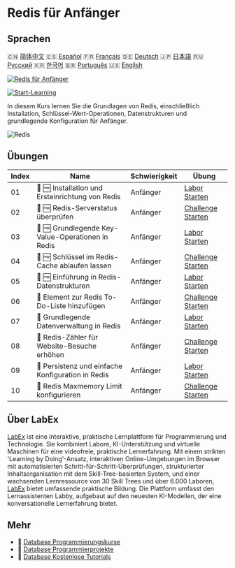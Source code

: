 # Redis für Anfänger

## Sprachen

🇨🇳 [简体中文](README_zh.md) 🇪🇸 [Español](README_es.md) 🇫🇷 [Français](README_fr.md) 🇩🇪 [Deutsch](README_de.md) 🇯🇵 [日本語](README_ja.md) 🇷🇺 [Русский](README_ru.md) 🇰🇷 [한국어](README_ko.md) 🇧🇷 [Português](README_pt.md) 🇺🇸 [English](README.md) 

[![Redis für Anfänger](https://cover-creator.labex.io/redis-for-beginners.png?lang=de)](https://labex.io/de/courses/redis-for-beginners)

[![Start-Learning](https://img.shields.io/badge/Start-Learning-whitesmoke?style=for-the-badge)](https://labex.io/de/courses/redis-for-beginners)

In diesem Kurs lernen Sie die Grundlagen von Redis, einschließlich Installation, Schlüssel-Wert-Operationen, Datenstrukturen und grundlegende Konfiguration für Anfänger.

![Redis](https://img.shields.io/badge/Redis-whitesmoke?style=for-the-badge&logo=redis)


## Übungen

|   Index | Name                                               | Schwierigkeit   | Übung                                                                                                                                                       |
|---------|----------------------------------------------------|-----------------|-------------------------------------------------------------------------------------------------------------------------------------------------------------|
|      01 | 🧩 🆓 Installation und Ersteinrichtung von Redis   | Anfänger        | <a target='_blank' href='https://labex.io/de/labs/redis-installation-and-initial-setup-of-redis-552075?course=redis-for-beginners'>Labor Starten</a>        |
|      02 | 🎯 🆓 Redis-Serverstatus überprüfen                | Anfänger        | <a target='_blank' href='https://labex.io/de/labs/redis-verify-redis-server-status-552152?course=redis-for-beginners'>Challenge Starten</a>                 |
|      03 | 🧩 🆓 Grundlegende Key-Value-Operationen in Redis  | Anfänger        | <a target='_blank' href='https://labex.io/de/labs/redis-basic-key-value-operations-in-redis-552077?course=redis-for-beginners'>Labor Starten</a>            |
|      04 | 🎯 🆓 Schlüssel im Redis-Cache ablaufen lassen     | Anfänger        | <a target='_blank' href='https://labex.io/de/labs/redis-expire-keys-in-redis-cache-552156?course=redis-for-beginners'>Challenge Starten</a>                 |
|      05 | 🧩 🆓 Einführung in Redis-Datenstrukturen          | Anfänger        | <a target='_blank' href='https://labex.io/de/labs/redis-introduction-to-redis-data-structures-552078?course=redis-for-beginners'>Labor Starten</a>          |
|      06 | 🎯  Element zur Redis To-Do-Liste hinzufügen       | Anfänger        | <a target='_blank' href='https://labex.io/de/labs/redis-add-item-to-redis-to-do-list-552161?course=redis-for-beginners'>Challenge Starten</a>               |
|      07 | 🧩  Grundlegende Datenverwaltung in Redis          | Anfänger        | <a target='_blank' href='https://labex.io/de/labs/redis-basic-data-management-in-redis-552076?course=redis-for-beginners'>Labor Starten</a>                 |
|      08 | 🎯  Redis-Zähler für Website-Besuche erhöhen       | Anfänger        | <a target='_blank' href='https://labex.io/de/labs/redis-increment-redis-counter-for-website-visits-552163?course=redis-for-beginners'>Challenge Starten</a> |
|      09 | 🧩  Persistenz und einfache Konfiguration in Redis | Anfänger        | <a target='_blank' href='https://labex.io/de/labs/redis-persistence-and-simple-configuration-in-redis-552079?course=redis-for-beginners'>Labor Starten</a>  |
|      10 | 🎯  Redis Maxmemory Limit konfigurieren            | Anfänger        | <a target='_blank' href='https://labex.io/de/labs/redis-configure-redis-maxmemory-limit-552162?course=redis-for-beginners'>Challenge Starten</a>            |

## Über LabEx

[LabEx](https://labex.io) ist eine interaktive, praktische Lernplattform für Programmierung und Technologie. Sie kombiniert Labore, KI-Unterstützung und virtuelle Maschinen für eine videofreie, praktische Lernerfahrung. Mit einem strikten 'Learning by Doing'-Ansatz, interaktiven Online-Umgebungen im Browser mit automatisierten Schritt-für-Schritt-Überprüfungen, strukturierter Inhaltsorganisation mit dem Skill-Tree-basierten System, und einer wachsenden Lernressource von 30 Skill Trees und über 6.000 Laboren, [LabEx](https://labex.io) bietet umfassende praktische Bildung. Die Plattform umfasst den Lernassistenten Labby, aufgebaut auf den neuesten KI-Modellen, der eine konversationelle Lernerfahrung bietet.

## Mehr

- 🔗 [Database Programmierungskurse](https://github.com/labex-labs/awesome-programming-courses)
- 🔗 [Database Programmierprojekte](https://github.com/labex-labs/awesome-programming-projects)
- 🔗 [Database Kostenlose Tutorials](https://github.com/labex-labs/database-free-tutorials)

